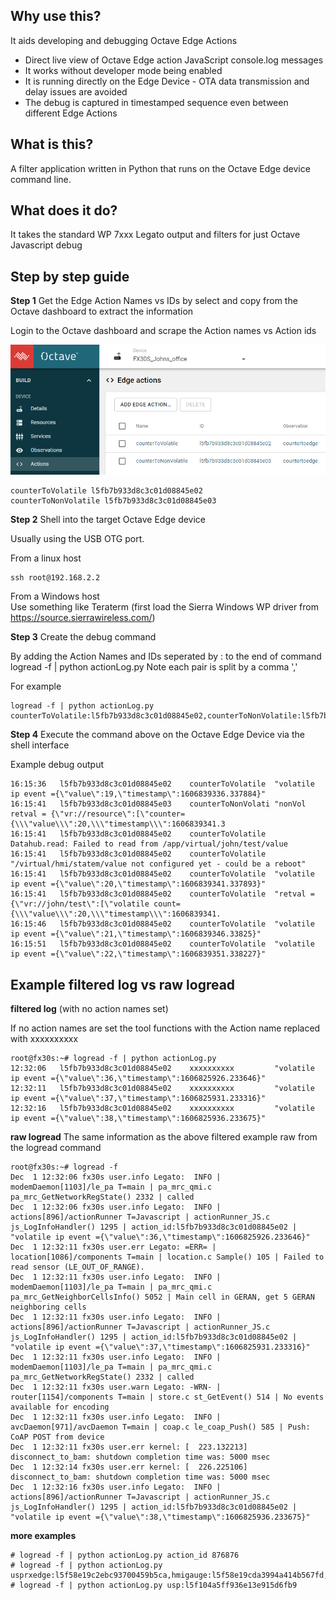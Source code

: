 ## Why use this?
It aids developing and debugging Octave Edge Actions 

* Direct live view of Octave Edge action JavaScript console.log messages
* It works without developer mode being enabled
* It is running directly on the Edge Device - OTA data transmission and delay issues are avoided
* The debug is captured in timestamped sequence even between different Edge Actions
 

## What is this?
A filter application written in Python that runs on the Octave Edge device command line.

## What does it do?
It takes the standard WP 7xxx Legato output and filters for just Octave Javascript debug 


## Step by step guide


**Step 1** 
Get the Edge Action Names vs IDs by select and copy from the Octave dashboard to extract the information


Login to the Octave dashboard and scrape the Action names vs Action ids  

![Edge Action](./edgeActionsScrape.png)

```
counterToVolatile l5fb7b933d8c3c01d08845e02
counterToNonVolatile l5fb7b933d8c3c01d08845e03
```

**Step 2**
Shell into the target Octave Edge device

Usually using the USB OTG port.

From a linux host
```
ssh root@192.168.2.2
```

From a Windows host  
Use something like Teraterm (first load the Sierra Windows WP driver from https://source.sierrawireless.com/)
 

**Step 3**
Create the debug command 

By adding the Action Names and IDs seperated by : to the end of command logread -f | python actionLog.py 
Note each pair is split by a  comma ',' 

For example
```
logread -f | python actionLog.py counterToVolatile:l5fb7b933d8c3c01d08845e02,counterToNonVolatile:l5fb7b933d8c3c01d08845e03
```

**Step 4** 
Execute the command above on the Octave Edge Device via the shell interface

Example debug output
```
16:15:36   l5fb7b933d8c3c01d08845e02    counterToVolatile  "volatile ip event ={\"value\":19,\"timestamp\":1606839336.337884}"
16:15:41   l5fb7b933d8c3c01d08845e03    counterToNonVolati "nonVol retval = {\"vr://resource\":[\"counter={\\\"value\\\":20,\\\"timestamp\\\":1606839341.3
16:15:41   l5fb7b933d8c3c01d08845e02    counterToVolatile  Datahub.read: Failed to read from /app/virtual/john/test/value
16:15:41   l5fb7b933d8c3c01d08845e02    counterToVolatile  "/virtual/hmi/statem/value not configured yet - could be a reboot"
16:15:41   l5fb7b933d8c3c01d08845e02    counterToVolatile  "volatile ip event ={\"value\":20,\"timestamp\":1606839341.337893}"
16:15:41   l5fb7b933d8c3c01d08845e02    counterToVolatile  "retval = {\"vr://john/test\":[\"volatile count={\\\"value\\\":20,\\\"timestamp\\\":1606839341.
16:15:46   l5fb7b933d8c3c01d08845e02    counterToVolatile  "volatile ip event ={\"value\":21,\"timestamp\":1606839346.33825}"
16:15:51   l5fb7b933d8c3c01d08845e02    counterToVolatile  "volatile ip event ={\"value\":22,\"timestamp\":1606839351.338227}"
```

## Example filtered log vs raw logread 

**filtered log** (with no action names set)

If no action names are set the tool functions with the Action name replaced with xxxxxxxxxx
```
root@fx30s:~# logread -f | python actionLog.py
12:32:06   l5fb7b933d8c3c01d08845e02    xxxxxxxxxx         "volatile ip event ={\"value\":36,\"timestamp\":1606825926.233646}"
12:32:11   l5fb7b933d8c3c01d08845e02    xxxxxxxxxx         "volatile ip event ={\"value\":37,\"timestamp\":1606825931.233316}"
12:32:16   l5fb7b933d8c3c01d08845e02    xxxxxxxxxx         "volatile ip event ={\"value\":38,\"timestamp\":1606825936.233675}"
```

**raw logread**
The same information as the above filtered example raw from the logread command
```
root@fx30s:~# logread -f
Dec  1 12:32:06 fx30s user.info Legato:  INFO | modemDaemon[1103]/le_pa T=main | pa_mrc_qmi.c pa_mrc_GetNetworkRegState() 2332 | called
Dec  1 12:32:06 fx30s user.info Legato:  INFO | actions[896]/actionRunner T=Javascript | actionRunner_JS.c js_LogInfoHandler() 1295 | action_id:l5fb7b933d8c3c01d08845e02 | "volatile ip event ={\"value\":36,\"timestamp\":1606825926.233646}"
Dec  1 12:32:11 fx30s user.err Legato: =ERR= | location[1086]/components T=main | location.c Sample() 105 | Failed to read sensor (LE_OUT_OF_RANGE).
Dec  1 12:32:11 fx30s user.info Legato:  INFO | modemDaemon[1103]/le_pa T=main | pa_mrc_qmi.c pa_mrc_GetNeighborCellsInfo() 5052 | Main cell in GERAN, get 5 GERAN neighboring cells
Dec  1 12:32:11 fx30s user.info Legato:  INFO | actions[896]/actionRunner T=Javascript | actionRunner_JS.c js_LogInfoHandler() 1295 | action_id:l5fb7b933d8c3c01d08845e02 | "volatile ip event ={\"value\":37,\"timestamp\":1606825931.233316}"
Dec  1 12:32:11 fx30s user.info Legato:  INFO | modemDaemon[1103]/le_pa T=main | pa_mrc_qmi.c pa_mrc_GetNetworkRegState() 2332 | called
Dec  1 12:32:11 fx30s user.warn Legato: -WRN- | router[1154]/components T=main | store.c st_GetEvent() 514 | No events available for encoding
Dec  1 12:32:11 fx30s user.info Legato:  INFO | avcDaemon[971]/avcDaemon T=main | coap.c le_coap_Push() 585 | Push: CoAP POST from device
Dec  1 12:32:11 fx30s user.err kernel: [  223.132213] disconnect_to_bam: shutdown completion time was: 5000 msec
Dec  1 12:32:14 fx30s user.err kernel: [  226.225106] disconnect_to_bam: shutdown completion time was: 5000 msec
Dec  1 12:32:16 fx30s user.info Legato:  INFO | actions[896]/actionRunner T=Javascript | actionRunner_JS.c js_LogInfoHandler() 1295 | action_id:l5fb7b933d8c3c01d08845e02 | "volatile ip event ={\"value\":38,\"timestamp\":1606825936.233675}"
```

**more examples**
```
# logread -f | python actionLog.py action_id 876876
# logread -f | python actionLog.py usprxedge:l5f58e19c2ebc93700459b5ca,hmigauge:l5f58e19cda3994a414b567fd,hmisignalled:l5f58e19c2ebc93700459b5c4
# logread -f | python actionLog.py usp:l5f104a5ff936e13e915d6fb9
```



